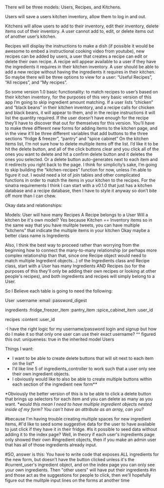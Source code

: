 
There will be three models: Users, Recipes, and Kitchens.

Users will save a users kitchen inventory, allow them to log in and out.

Kitchens will allow users to add to their inventory, edit their inventory, delete items out of their inventory. A user cannot add to, edit, or delete items out of another user’s kitchen.

Recipes will display the instructions to make a dish (if possible it would be awesome to embed a instructional cooking video from youtube), new recipes can be added by users, a user that creates a recipe can edit or delete their own recipe. A recipe will appear available to a user if they have the ingredients it requires in their kitchen inventory. A user should be able to add a new recipe without having the ingredients it requires in their kitchen. So maybe there will be three options to view for a user: “Useful Recipes”, “All recipes”, and “My recipes”.

So some version 1.0 basic functionality:
to  match recipes to user’s based on their kitchen inventory, for the purposes of this very basic version of this app I’m going to skip ingredient amount matching. If a user lists “chicken” and “black beans” in their kitchen inventory, and a recipe calls for chicken and black beans, it will appear to them, and in the recipe instructions it will list the quantity required. If the user doesn’t have enough for the recipe they’ll have to discover that out for themselves for this version.
You’ll have to make three different new forms for adding items to the kitchen page, and in the view it’ll be three different variables that add buttons to the three sections “fridge & freezer”, “pantry” and “spice cabinet”
On the kitchen items list, I’m not sure how to delete multiple items off the list. I’d like it to be hit the delete button, and all of the click buttons clear and you click all of the ones you want to delete and hit a confirm delete button and it deletes the ones you selected. Or a delete button auto-generates next to each item and it redirects you right back to the page.
I think for simplicity’s sake, I’m going to skip building the “kitchen-recipes” function for now, unless I’m able to figure it out. I would need a lot of join tables and other complicated functions in order to match the items in your kitchen to the recipes. For the sinatra requirements I think I can start with a v0.1.0 that just has a kitchen database and a recipe database, then I have to style it anyway so don’t bite off more than I can chew.


Okay data and relationships:

Models:
User will have many Recipes
A Recipe belongs to a User
Will a kitchen be it's own model? Yes because Kitchen == Inventory items
so in the same way that you have mulitple tweets, you can have multiple "kitchens" that indicate the multiple items in your kitchen
Okay maybe a better class name is Ingredients

Also, I think the best way to proceed rather than worrying from the beginning how to connect the many-to-many relationship (or perhaps more complex relationship than that, since one Recipe object would need to match multiple Ingredient objects...) of the Ingredients class and Recipe class, start with a User has many Ingredients AND Recipes (so for the purposes of this they'll only be adding their own recipes or looking at other people's recipes), and both ingredients and recipes will simply belong to a User.

So I Believe each table is going to need the following:

User
:username
:email
:password_digest

ingredients
:fridge_freezer_item
:pantry_item
:spice_cabinet_item
:user_id

recipes
:content
:user_id


-I have the right logic for my username/password login and signup but how do I make it so that only one user can use their exact username?
^^ figured this out: uniqueness: true in the inherited model Users


Things I want:

- I want to be able to create delete buttons that will sit next to each item on the list*
- I'd like line 5 of ingredients_controller to work such that a user only see their own ingredient objects.
- I obviously would like to also be able to create multiple buttons within each section of the ingredient new form**

*Obviously the better version of this is to be able to click a delete button that brings up selectors for each item and you can delete as many as you want.
**would this mean I need to have multiple ingredient objects nested inside of my form? You can't have an attribute as an array, can you?*

#because I'm having trouble creating multiple spaces for new ingredient items,
#I'd like to seed some suggestive data for the user to have available to just click if they have it in their fridge.
#Is it possible to seed data without adding it to the index page? Well, in theory if each user's ingredients page only showed their own
#ingredient objects, then if you make an admin user that has all of those ingredients already input.

#SO, answer is this: You have to write code that exposes ALL ingredients for the new form, but doesn't have the button clicked unless it's the
#current_user's ingredient object, and on the index page you can only see your own ingredients. Then "other users" will have put their ingredients
#in and those act as the suggestions for people to click, then we'll hopefully figure out the mulitple input lines on the forms at another time
